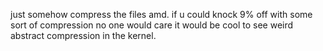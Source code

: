 just somehow compress the files amd.  if u could knock 9% off with some sort of compression no one would care it would be cool to see weird abstract compression in the kernel.
